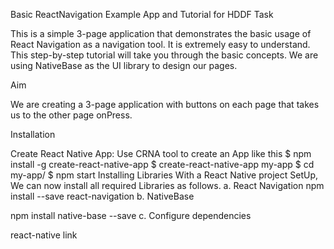 Basic ReactNavigation Example App and Tutorial for HDDF Task

This is a simple 3-page application that demonstrates the basic usage of React Navigation as a navigation tool. It is extremely easy to understand. This step-by-step tutorial will take you through the basic concepts. We are using NativeBase as the UI library to design our pages.


Aim

We are creating a 3-page application with buttons on each page that takes us to the other page onPress. 

Installation

Create React Native App: Use CRNA tool to create an App like this 
$ npm install -g create-react-native-app
$ create-react-native-app my-app
$ cd my-app/
$ npm start
Installing Libraries 
With a React Native project SetUp, We can now install all required Libraries as follows. 
a. React Navigation 
npm install --save react-navigation
b. NativeBase 

npm install native-base --save
c. Configure dependencies 

react-native link